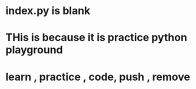 

   # index.py is blank
   # THis is because it is practice python playground
   # learn , practice , code, push , remove
